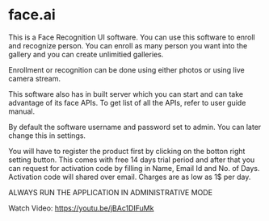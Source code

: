 # face.ai

This is a Face Recognition UI software. You can use this software to enroll and recognize person. You can enroll as many person you want into the gallery and you can create unlimitied galleries. 

Enrollment or recognition can be done using either photos or using live camera stream. 

This software also has in built server which you can start and can take advantage of its face APIs. To get list of all the APIs, refer to user guide manual.

By default the software username and password set to admin. You can later change this in settings.

You will have to register the product first by clicking on the botton right setting button. This comes with free 14 days trial period and after that you can request for activation code by filling in Name, Email Id and No. of Days. Activation code will shared over email. Charges are as low as 1$ per day.

ALWAYS RUN THE APPLICATION IN ADMINISTRATIVE MODE

Watch Video:  https://youtu.be/jBAc1DIFuMk
